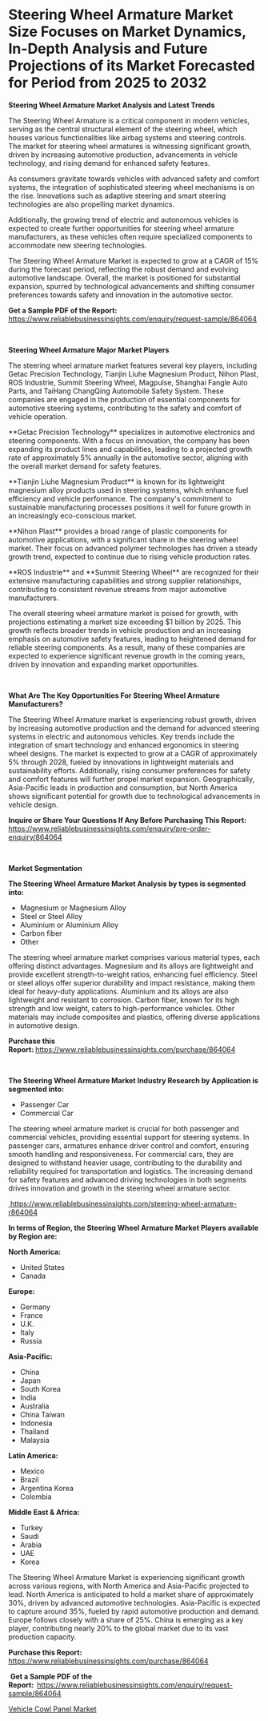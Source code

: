 <p><h1>Steering Wheel Armature Market Size Focuses on Market Dynamics, In-Depth Analysis and Future Projections of its Market Forecasted for Period from 2025 to 2032</h1></p><p><strong>Steering Wheel Armature Market Analysis and Latest Trends</strong></p>
<p><p>The Steering Wheel Armature is a critical component in modern vehicles, serving as the central structural element of the steering wheel, which houses various functionalities like airbag systems and steering controls. The market for steering wheel armatures is witnessing significant growth, driven by increasing automotive production, advancements in vehicle technology, and rising demand for enhanced safety features. </p><p>As consumers gravitate towards vehicles with advanced safety and comfort systems, the integration of sophisticated steering wheel mechanisms is on the rise. Innovations such as adaptive steering and smart steering technologies are also propelling market dynamics. </p><p>Additionally, the growing trend of electric and autonomous vehicles is expected to create further opportunities for steering wheel armature manufacturers, as these vehicles often require specialized components to accommodate new steering technologies. </p><p>The Steering Wheel Armature Market is expected to grow at a CAGR of 15% during the forecast period, reflecting the robust demand and evolving automotive landscape. Overall, the market is positioned for substantial expansion, spurred by technological advancements and shifting consumer preferences towards safety and innovation in the automotive sector.</p></p>
<p><strong>Get a Sample PDF of the Report:&nbsp;</strong> <a href="https://www.reliablebusinessinsights.com/enquiry/request-sample/864064?utm_campaign=3259&utm_medium=2&utm_source=Github&utm_content=ia&utm_term=30032025&utm_id=steering-wheel-armature">https://www.reliablebusinessinsights.com/enquiry/request-sample/864064</a></p>
<p>&nbsp;</p>
<p><strong>Steering Wheel Armature Major Market Players</strong></p>
<p><p>The steering wheel armature market features several key players, including Getac Precision Technology, Tianjin Liuhe Magnesium Product, Nihon Plast, ROS Industrie, Summit Steering Wheel, Magpulse, Shanghai Fangle Auto Parts, and TaiHang ChangQing Automobile Safety System. These companies are engaged in the production of essential components for automotive steering systems, contributing to the safety and comfort of vehicle operation.</p><p>**Getac Precision Technology** specializes in automotive electronics and steering components. With a focus on innovation, the company has been expanding its product lines and capabilities, leading to a projected growth rate of approximately 5% annually in the automotive sector, aligning with the overall market demand for safety features.</p><p>**Tianjin Liuhe Magnesium Product** is known for its lightweight magnesium alloy products used in steering systems, which enhance fuel efficiency and vehicle performance. The company's commitment to sustainable manufacturing processes positions it well for future growth in an increasingly eco-conscious market.</p><p>**Nihon Plast** provides a broad range of plastic components for automotive applications, with a significant share in the steering wheel market. Their focus on advanced polymer technologies has driven a steady growth trend, expected to continue due to rising vehicle production rates.</p><p>**ROS Industrie** and **Summit Steering Wheel** are recognized for their extensive manufacturing capabilities and strong supplier relationships, contributing to consistent revenue streams from major automotive manufacturers.</p><p>The overall steering wheel armature market is poised for growth, with projections estimating a market size exceeding $1 billion by 2025. This growth reflects broader trends in vehicle production and an increasing emphasis on automotive safety features, leading to heightened demand for reliable steering components. As a result, many of these companies are expected to experience significant revenue growth in the coming years, driven by innovation and expanding market opportunities.</p></p>
<p>&nbsp;</p>
<p><strong>What Are The Key Opportunities For Steering Wheel Armature Manufacturers?</strong></p>
<p><p>The Steering Wheel Armature market is experiencing robust growth, driven by increasing automotive production and the demand for advanced steering systems in electric and autonomous vehicles. Key trends include the integration of smart technology and enhanced ergonomics in steering wheel designs. The market is expected to grow at a CAGR of approximately 5% through 2028, fueled by innovations in lightweight materials and sustainability efforts. Additionally, rising consumer preferences for safety and comfort features will further propel market expansion. Geographically, Asia-Pacific leads in production and consumption, but North America shows significant potential for growth due to technological advancements in vehicle design.</p></p>
<p><strong>Inquire or Share Your Questions If Any Before Purchasing This Report:</strong> <a href="https://www.reliablebusinessinsights.com/enquiry/pre-order-enquiry/864064?utm_campaign=3259&utm_medium=2&utm_source=Github&utm_content=ia&utm_term=30032025&utm_id=steering-wheel-armature">https://www.reliablebusinessinsights.com/enquiry/pre-order-enquiry/864064</a></p>
<p>&nbsp;</p>
<p><strong>Market Segmentation</strong></p>
<p><strong>The Steering Wheel Armature Market Analysis by types is segmented into:</strong></p>
<p><ul><li>Magnesium or Magnesium Alloy</li><li>Steel or Steel Alloy</li><li>Aluminium or Aluminium Alloy</li><li>Carbon fiber</li><li>Other</li></ul></p>
<p><p>The steering wheel armature market comprises various material types, each offering distinct advantages. Magnesium and its alloys are lightweight and provide excellent strength-to-weight ratios, enhancing fuel efficiency. Steel or steel alloys offer superior durability and impact resistance, making them ideal for heavy-duty applications. Aluminium and its alloys are also lightweight and resistant to corrosion. Carbon fiber, known for its high strength and low weight, caters to high-performance vehicles. Other materials may include composites and plastics, offering diverse applications in automotive design.</p></p>
<p><strong>Purchase this Report:&nbsp;</strong><a href="https://www.reliablebusinessinsights.com/purchase/864064?utm_campaign=3259&utm_medium=2&utm_source=Github&utm_content=ia&utm_term=30032025&utm_id=steering-wheel-armature">https://www.reliablebusinessinsights.com/purchase/864064</a></p>
<p>&nbsp;</p>
<p><strong>The Steering Wheel Armature Market Industry Research by Application is segmented into:</strong></p>
<p><ul><li>Passenger Car</li><li>Commercial Car</li></ul></p>
<p><p>The steering wheel armature market is crucial for both passenger and commercial vehicles, providing essential support for steering systems. In passenger cars, armatures enhance driver control and comfort, ensuring smooth handling and responsiveness. For commercial cars, they are designed to withstand heavier usage, contributing to the durability and reliability required for transportation and logistics. The increasing demand for safety features and advanced driving technologies in both segments drives innovation and growth in the steering wheel armature sector.</p></p>
<p><a href="https://www.reliablebusinessinsights.com/steering-wheel-armature-r864064?utm_campaign=3259&utm_medium=2&utm_source=Github&utm_content=ia&utm_term=30032025&utm_id=steering-wheel-armature">&nbsp;https://www.reliablebusinessinsights.com/steering-wheel-armature-r864064</a></p>
<p><strong>In terms of Region, the Steering Wheel Armature Market Players available by Region are:</strong></p>
<p>
    <p> <strong> North America: </strong>
        <ul>
            <li>United States</li>
            <li>Canada</li>
        </ul>
        </p> 
    <p> <strong> Europe: </strong>
        <ul>
            <li>Germany</li>
            <li>France</li>
            <li>U.K.</li>
            <li>Italy</li>
            <li>Russia</li>
        </ul>
        </p> 
    <p> <strong> Asia-Pacific: </strong>
        <ul>
            <li>China</li>
            <li>Japan</li>
            <li>South Korea</li>
            <li>India</li>
            <li>Australia</li>
            <li>China Taiwan</li>
            <li>Indonesia</li>
            <li>Thailand</li>
            <li>Malaysia</li>
        </ul>
        </p> 
    <p> <strong> Latin America: </strong>
        <ul>
            <li>Mexico</li>
            <li>Brazil</li>
            <li>Argentina Korea</li>
            <li>Colombia</li>
        </ul>
        </p> 
    <p> <strong> Middle East & Africa: </strong>
        <ul>
            <li>Turkey</li>
            <li>Saudi</li>
            <li>Arabia</li>
            <li>UAE</li>
            <li>Korea</li>
        </ul>
    </p>
    </p>
<p><p>The Steering Wheel Armature Market is experiencing significant growth across various regions, with North America and Asia-Pacific projected to lead. North America is anticipated to hold a market share of approximately 30%, driven by advanced automotive technologies. Asia-Pacific is expected to capture around 35%, fueled by rapid automotive production and demand. Europe follows closely with a share of 25%. China is emerging as a key player, contributing nearly 20% to the global market due to its vast production capacity.</p></p>
<p><strong>Purchase this Report: </strong><a href="https://www.reliablebusinessinsights.com/purchase/864064?utm_campaign=3259&utm_medium=2&utm_source=Github&utm_content=ia&utm_term=30032025&utm_id=steering-wheel-armature">https://www.reliablebusinessinsights.com/purchase/864064</a></p>
<p>&nbsp;<strong>Get a Sample PDF of the Report:&nbsp;&nbsp;</strong><a href="https://www.reliablebusinessinsights.com/enquiry/request-sample/864064?utm_campaign=3259&utm_medium=2&utm_source=Github&utm_content=ia&utm_term=30032025&utm_id=steering-wheel-armature">https://www.reliablebusinessinsights.com/enquiry/request-sample/864064</a></p>
<p><strong></strong></p>
<p><p><a href="https://github.com/vassihucz/Market-Research-Report-List-1/blob/main/vehicle-cowl-panel-market.md?utm_campaign=3259&utm_medium=2&utm_source=Github&utm_content=ia&utm_term=30032025&utm_id=steering-wheel-armature">Vehicle Cowl Panel Market</a></p></p>